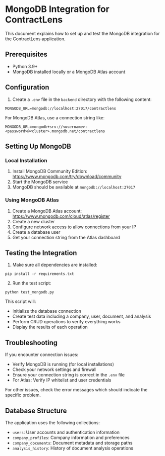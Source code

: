 # MongoDB Integration for ContractLens

This document explains how to set up and test the MongoDB integration for the ContractLens application.

## Prerequisites

- Python 3.9+
- MongoDB installed locally or a MongoDB Atlas account

## Configuration

1. Create a `.env` file in the `backend` directory with the following content:

```
MONGODB_URL=mongodb://localhost:27017/contractlens
```

For MongoDB Atlas, use a connection string like:
```
MONGODB_URL=mongodb+srv://<username>:<password>@<cluster>.mongodb.net/contractlens
```

## Setting Up MongoDB

### Local Installation

1. Install MongoDB Community Edition: https://www.mongodb.com/try/download/community
2. Start the MongoDB service
3. MongoDB should be available at `mongodb://localhost:27017`

### Using MongoDB Atlas

1. Create a MongoDB Atlas account: https://www.mongodb.com/cloud/atlas/register
2. Create a new cluster
3. Configure network access to allow connections from your IP
4. Create a database user
5. Get your connection string from the Atlas dashboard

## Testing the Integration

1. Make sure all dependencies are installed:
```
pip install -r requirements.txt
```

2. Run the test script:
```
python test_mongodb.py
```

This script will:
- Initialize the database connection
- Create test data including a company, user, document, and analysis
- Perform CRUD operations to verify everything works
- Display the results of each operation

## Troubleshooting

If you encounter connection issues:
- Verify MongoDB is running (for local installations)
- Check your network settings and firewall
- Ensure your connection string is correct in the `.env` file
- For Atlas: Verify IP whitelist and user credentials

For other issues, check the error messages which should indicate the specific problem.

## Database Structure

The application uses the following collections:
- `users`: User accounts and authentication information
- `company_profiles`: Company information and preferences
- `company_documents`: Document metadata and storage paths
- `analysis_history`: History of document analysis operations 